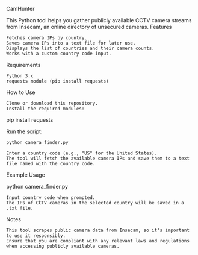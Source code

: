 CamHunter

This Python tool helps you gather publicly available CCTV camera streams from Insecam, an online directory of unsecured cameras.
Features

    Fetches camera IPs by country.
    Saves camera IPs into a text file for later use.
    Displays the list of countries and their camera counts.
    Works with a custom country code input.

Requirements

    Python 3.x
    requests module (pip install requests)

How to Use

    Clone or download this repository.
    Install the required modules:

pip install requests

Run the script:

    python camera_finder.py

    Enter a country code (e.g., "US" for the United States).
    The tool will fetch the available camera IPs and save them to a text file named with the country code.

Example Usage

python camera_finder.py

    Input country code when prompted.
    The IPs of CCTV cameras in the selected country will be saved in a .txt file.

Notes

    This tool scrapes public camera data from Insecam, so it's important to use it responsibly.
    Ensure that you are compliant with any relevant laws and regulations when accessing publicly available cameras.
